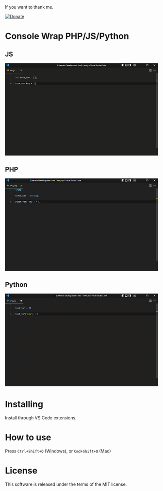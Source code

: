 If you want to thank me.

[![Donate](https://img.shields.io/badge/Donate-Donationalerts-yellow)](https://www.donationalerts.com/r/shedu_wot)

# Console Wrap PHP/JS/Python

## JS
![JS](https://github.com/Code-Elements/Console-Wrap-PHP-JS-Python/raw/HEAD/images/js.gif)

## PHP
![PHP](https://github.com/Code-Elements/Console-Wrap-PHP-JS-Python/raw/HEAD/images/php.gif)

## Python
![Python](https://github.com/Code-Elements/Console-Wrap-PHP-JS-Python/raw/HEAD/images/python.gif)

# Installing

Install through VS Code extensions.

# How to use

Press `Ctrl+Shift+Q` (Windows), or `Cmd+Shift+Q` (Mac)

# License

This software is released under the terms of the MIT license.


